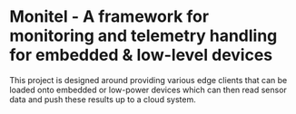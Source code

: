 # Monitel - A framework for monitoring and telemetry handling for embedded & low-level devices

This project is designed around providing various edge clients that can be loaded onto embedded or low-power devices which can then read sensor data and push these results up to a cloud system.
